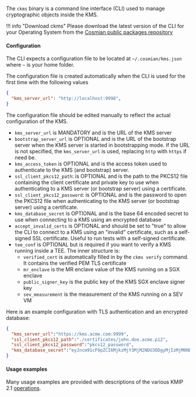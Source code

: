 The `ckms` binary is a command line interface (CLI) used to manage cryptographic objects inside the KMS.

!!! info "Download ckms"
    Please download the latest version of the CLI for your Operating System from the [Cosmian public packages repository](https://package.cosmian.com/kms/4.10.1/)

#### Configuration

The CLI expects a configuration file to be located at `~/.cosmian/kms.json` where `~` is your home folder.

The configuration file is created automatically when the CLI is used for the first time with the following values

```json
{
  "kms_server_url": "http://localhost:9998",
}
```

The configuration file should be edited manually to reflect the actual configuration of the KMS.

- `kms_server_url` is MANDATORY and is the URL of the KMS server
- `bootstrap_server_url` is OPTIONAL and is the URL of the bootstrap server when the KMS server is started in bootstrapping mode. If the URL is not specified, the `kms_server_url` is used, replacing `http` with `https` if need be.
- `kms_access_token` is OPTIONAL and is the access token used to authenticate to the KMS (and bootstrap) server.
- `ssl_client_pkcs12_path`: is OPTIONAL and is the path to the PKCS12 file containing the client certificate and private key to use when authenticating to a KMS server (or bootstrap server) using a certificate.
- `ssl_client_pkcs12_password`: is OPTIONAL and is the password to open the PKCS12 file when authenticating to the KMS server (or bootstrap server) using a certificate.
- `kms_database_secret` is OPTIONAL and is the base 64 encoded secret to use when connecting to a KMS using an encrypted database
- `accept_invalid_certs` is OPTIONAL and should be set to "true" to allow the CLI to connect to a KMS using an "invalid" certificate, such as a self-signed SSL certificate. Useful to run tests with a self-signed certificate.
- `tee_conf` is OPTIONAL but is required if you want to verify a KMS running inside a TEE. The inner structure is:
  - `verified_cert` is automatically filled in by the `ckms verify` command. It contains the verified PEM TLS certificate
  - `mr_enclave` is the MR enclave value of the KMS running on a SGX enclave
  - `public_signer_key` is the public key of the KMS SGX enclave signer key
  - `sev_measurement` is the measurement of the KMS running on a SEV VM

Here is an example configuration with TLS authentication and an encrypted database:

```json
{
  "kms_server_url":"https://kms.acme.com:9999",
  "ssl_client_pkcs12_path":"./certificates/john.doe.acme.p12",
  "ssl_client_pkcs12_password":"pkcs12_password",
  "kms_database_secret":"eyJncm91cF9pZCI6MjkzMjY3MjM2NDU3ODgyMjIzMjM0NDY2MjkxNTY2NDk5Nzc0NTk1LCJrZXkiOlsyMTgsNDIsMTkzLDE4Myw1OSwyMzQsMTY3LDE3Niw4OCwxNjYsMjUyLDYyLDk5LDU4LDM0LDUxLDE1Nyw5NiwyMjEsMjE1LDIwMSwxOTcsODYsOTksMTI1LDIxMSw2Niw0MCw0MiwyNDYsMTgzLDg1XX0="
}
```

#### Usage examples

Many usage examples are provided with descriptions of the various KMIP 2.1 [operations](../kmip_2_1/operations.md).
